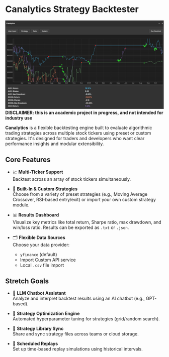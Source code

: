 # Canalytics Strategy Backtester
![image info](./static/cover.png)
**DISCLAIMER: this is an academic project in progress, and not intended for industry use**

**Canalytics** is a flexible backtesting engine built to evaluate algorithmic trading strategies across multiple stock tickers using preset or custom strategies. It's designed for traders and developers who want clear performance insights and modular extensibility.


## Core Features

- 📈 **Multi-Ticker Support**  
  Backtest across an array of stock tickers simultaneously.

- 🧠 **Built-In & Custom Strategies**  
  Choose from a variety of preset strategies (e.g., Moving Average Crossover, RSI-based entry/exit) or import your own custom strategy module.

- 📊 **Results Dashboard**  
  Visualize key metrics like total return, Sharpe ratio, max drawdown, and win/loss ratio. Results can be exported as `.txt` or `.json`.

- 🗂️ **Flexible Data Sources**  
  Choose your data provider:
  - `yfinance` (default)
  - Import Custom API service
  - Local `.csv` file import

## Stretch Goals

- 🤖 **LLM Chatbot Assistant**  
  Analyze and interpret backtest results using an AI chatbot (e.g., GPT-based).

- 🧪 **Strategy Optimization Engine**  
  Automated hyperparameter tuning for strategies (grid/random search).

- 💾 **Strategy Library Sync**  
  Share and sync strategy files across teams or cloud storage.

- 📅 **Scheduled Replays**  
  Set up time-based replay simulations using historical intervals.
